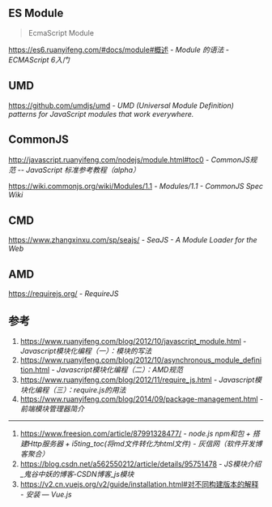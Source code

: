 ## ES Module

> EcmaScript Module

<https://es6.ruanyifeng.com/#docs/module#概述> - *Module 的语法 - ECMAScript 6入门*


## UMD

https://github.com/umdjs/umd - _UMD (Universal Module Definition) patterns for JavaScript modules that work everywhere._


## CommonJS

http://javascript.ruanyifeng.com/nodejs/module.html#toc0 - _CommonJS规范 -- JavaScript 标准参考教程（alpha）_

https://wiki.commonjs.org/wiki/Modules/1.1 - _Modules/1.1 - CommonJS Spec Wiki_


## CMD

https://www.zhangxinxu.com/sp/seajs/ - *SeaJS - A Module Loader for the Web*


## AMD

https://requirejs.org/ - *RequireJS*


## 参考

1. https://www.ruanyifeng.com/blog/2012/10/javascript_module.html - *Javascript模块化编程（一）：模块的写法*
2. https://www.ruanyifeng.com/blog/2012/10/asynchronous_module_definition.html - *Javascript模块化编程（二）：AMD规范*
3. https://www.ruanyifeng.com/blog/2012/11/require_js.html - *Javascript模块化编程（三）：require.js的用法*
4. https://www.ruanyifeng.com/blog/2014/09/package-management.html - *前端模块管理器简介*

---

1. https://www.freesion.com/article/87991328477/ - *node.js npm和包 + 搭建Http服务器 + i5ting_toc(将md文件转化为html文件) - 灰信网（软件开发博客聚合）*
2. https://blog.csdn.net/a562550212/article/details/95751478 - _JS模块介绍_鬼谷中妖的博客-CSDN博客_js模块_
3. <https://v2.cn.vuejs.org/v2/guide/installation.html#对不同构建版本的解释> - _安装 — Vue.js_
